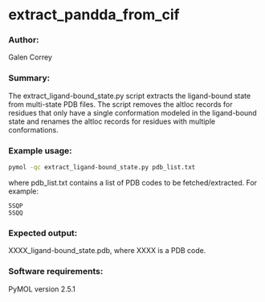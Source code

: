 extract_pandda_from_cif
======================

### Author:

Galen Correy

### Summary:

The extract_ligand-bound_state.py script extracts the ligand-bound state from multi-state PDB files. The script removes the altloc records for residues that only have a single conformation modeled in the ligand-bound state and renames the altloc records for residues with multiple conformations. 

### Example usage:

```bash
pymol -qc extract_ligand-bound_state.py pdb_list.txt
```
where pdb_list.txt contains a list of PDB codes to be fetched/extracted. For example:
```
5SQP
5SQQ
```

### Expected output:

XXXX_ligand-bound_state.pdb, where XXXX is a PDB code. 

### Software requirements:

PyMOL version 2.5.1
